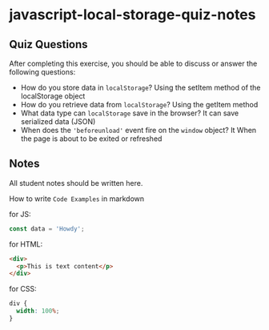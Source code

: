 # javascript-local-storage-quiz-notes

## Quiz Questions

After completing this exercise, you should be able to discuss or answer the following questions:

- How do you store data in `localStorage`?
  Using the setItem method of the localStorage object
- How do you retrieve data from `localStorage`?
  Using the getItem method
- What data type can `localStorage` save in the browser?
  It can save serialized data (JSON)
- When does the `'beforeunload'` event fire on the `window` object?
  It When the page is about to be exited or refreshed

## Notes

All student notes should be written here.

How to write `Code Examples` in markdown

for JS:

```javascript
const data = 'Howdy';
```

for HTML:

```html
<div>
  <p>This is text content</p>
</div>
```

for CSS:

```css
div {
  width: 100%;
}
```
